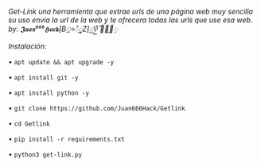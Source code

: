 *Get-Link  una herramienta que extrae urls de una página web muy sencilla su uso envia la url de la web y te ofrecera todas las urls que use esa web.
by: 𝕵𝖚𝖆𝖓⁶⁶⁶𝕳𝖆𝖈𝖐⁅B᤻ᳱᮩᮢᮣZ⁆ᮢ⅌᪼ᩬ ⃘⃕͜⃤࡛࡛࡛࡛࡛*

*Instalación*:

• `apt update && apt upgrade -y`

• `apt install git -y`

• `apt install python -y`

• `git clone
https://github.com/Juan666Hack/Getlink`

• `cd Getlink`

• `pip install -r requirements.txt`

• `python3 get-link.py`
